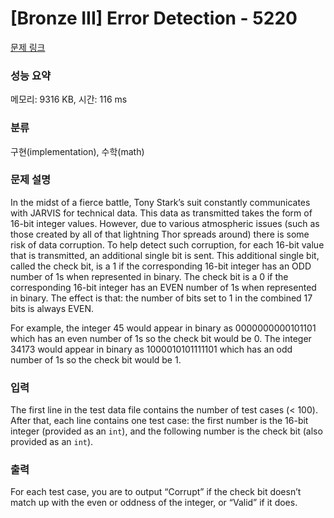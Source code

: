 # [Bronze III] Error Detection - 5220 

[문제 링크](https://www.acmicpc.net/problem/5220) 

### 성능 요약

메모리: 9316 KB, 시간: 116 ms

### 분류

구현(implementation), 수학(math)

### 문제 설명

<p>In the midst of a fierce battle, Tony Stark’s suit constantly communicates with JARVIS for technical data. This data as transmitted takes the form of 16-bit integer values. However, due to various atmospheric issues (such as those created by all of that lightning Thor spreads around) there is some risk of data corruption. To help detect such corruption, for each 16-bit value that is transmitted, an additional single bit is sent. This additional single bit, called the check bit, is a 1 if the corresponding 16-bit integer has an ODD number of 1s when represented in binary. The check bit is a 0 if the corresponding 16-bit integer has an EVEN number of 1s when represented in binary. The effect is that: the number of bits set to 1 in the combined 17 bits is always EVEN.</p>

<p>For example, the integer 45 would appear in binary as 0000000000101101 which has an even number of 1s so the check bit would be 0. The integer 34173 would appear in binary as 1000010101111101 which has an odd number of 1s so the check bit would be 1.</p>

### 입력 

 <p>The first line in the test data file contains the number of test cases (< 100). After that, each line contains one test case: the first number is the 16-bit integer (provided as an <code>int</code>), and the following number is the check bit (also provided as an <code>int</code>).</p>

### 출력 

 <p>For each test case, you are to output “Corrupt” if the check bit doesn’t match up with the even or oddness of the integer, or “Valid” if it does.</p>

